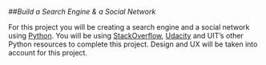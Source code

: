 ##_Build a Search Engine & a Social Network_

For this project you will be creating a search engine and a social network using [Python](../technology/programming/python.md).
You will be using [StackOverflow](http://stackoverflow.com/), [Udacity](https://www.udacity.com/course/cs101) and UIT’s other Python
resources to complete this project.
Design and UX will be taken into account for this project.
